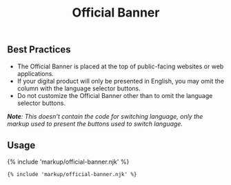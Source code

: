 ﻿---
title: Official Banner
summary: The Official Banner identifies official Louisiana Government websites.
tags: components
layout: docs/guide
eleventyNavigation:
  key: Official Banner
  parent: Components
  order: 210
  excerpt: The Official Banner identifies official Louisiana Government websites.
  img: /img/illustrations/illus-official-banner.svg
---
## Best Practices

- The Official Banner is placed at the top of public-facing websites or web applications. 
- If your digital product will only be presented in English, you may omit the column with the language selector buttons.
- Do not customize the Official Banner other than to omit the language selector buttons.

_**Note**: This doesn’t contain the code for switching language, only the markup used to present the buttons used to switch language._

## Usage

{% include 'markup/official-banner.njk' %}

``` html
{% include 'markup/official-banner.njk' %}
```
